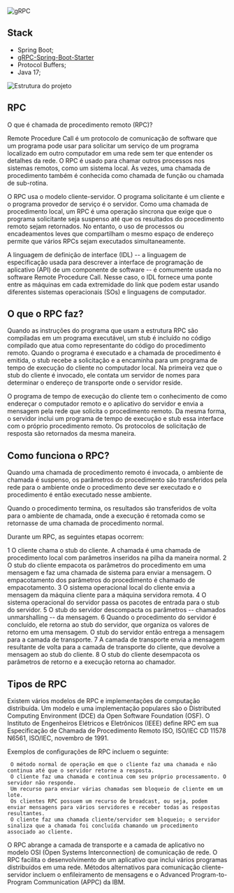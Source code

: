 <img src="./img/course-apresentation.png" alt="gRPC"/>


## Stack
- Spring Boot;
- [gRPC-Spring-Boot-Starter](https://yidongnan.github.io/grpc-spring-boot-starter/en/)
- Protocol Buffers;
- Java 17;


<img src="./img/project.png" alt="Estrutura do projeto"/>



## RPC

O que é chamada de procedimento remoto (RPC)?

Remote Procedure Call é um protocolo de comunicação de software que um programa pode usar para solicitar um serviço de um programa localizado em outro computador em uma rede sem ter que entender os detalhes da rede. O RPC é usado para chamar outros processos nos sistemas remotos, como um sistema local. Às vezes, uma chamada de procedimento também é conhecida como chamada de função ou chamada de sub-rotina.

O RPC usa o modelo cliente-servidor. O programa solicitante é um cliente e o programa provedor de serviço é o servidor. Como uma chamada de procedimento local, um RPC é uma operação síncrona que exige que o programa solicitante seja suspenso até que os resultados do procedimento remoto sejam retornados. No entanto, o uso de processos ou encadeamentos leves que compartilham o mesmo espaço de endereço permite que vários RPCs sejam executados simultaneamente.

A linguagem de definição de interface (IDL) -- a linguagem de especificação usada para descrever a interface de programação de aplicativo (API) de um componente de software -- é comumente usada no software Remote Procedure Call. Nesse caso, o IDL fornece uma ponte entre as máquinas em cada extremidade do link que podem estar usando diferentes sistemas operacionais (SOs) e linguagens de computador.


## O que o RPC faz?

Quando as instruções do programa que usam a estrutura RPC são compiladas em um programa executável, um stub é incluído no código compilado que atua como representante do código do procedimento remoto. Quando o programa é executado e a chamada de procedimento é emitida, o stub recebe a solicitação e a encaminha para um programa de tempo de execução do cliente no computador local. Na primeira vez que o stub do cliente é invocado, ele contata um servidor de nomes para determinar o endereço de transporte onde o servidor reside.

O programa de tempo de execução do cliente tem o conhecimento de como endereçar o computador remoto e o aplicativo do servidor e envia a mensagem pela rede que solicita o procedimento remoto. Da mesma forma, o servidor inclui um programa de tempo de execução e stub essa interface com o próprio procedimento remoto. Os protocolos de solicitação de resposta são retornados da mesma maneira.


## Como funciona o RPC?

Quando uma chamada de procedimento remoto é invocada, o ambiente de chamada é suspenso, os parâmetros do procedimento são transferidos pela rede para o ambiente onde o procedimento deve ser executado e o procedimento é então executado nesse ambiente.

Quando o procedimento termina, os resultados são transferidos de volta para o ambiente de chamada, onde a execução é retomada como se retornasse de uma chamada de procedimento normal.

Durante um RPC, as seguintes etapas ocorrem:

1     O cliente chama o stub do cliente. A chamada é uma chamada de procedimento local com parâmetros inseridos na pilha da maneira normal.
2     O stub do cliente empacota os parâmetros do procedimento em uma mensagem e faz uma chamada de sistema para enviar a mensagem. O empacotamento dos parâmetros do procedimento é chamado de empacotamento.
3     O sistema operacional local do cliente envia a mensagem da máquina cliente para a máquina servidora remota.
4     O sistema operacional do servidor passa os pacotes de entrada para o stub do servidor.
5     O stub do servidor descompacta os parâmetros -- chamados unmarshalling -- da mensagem.
6     Quando o procedimento do servidor é concluído, ele retorna ao stub do servidor, que organiza os valores de retorno em uma mensagem. O stub do servidor então entrega a mensagem para a camada de transporte.
7     A camada de transporte envia a mensagem resultante de volta para a camada de transporte do cliente, que devolve a mensagem ao stub do cliente.
8     O stub do cliente desempacota os parâmetros de retorno e a execução retorna ao chamador.


## Tipos de RPC

Existem vários modelos de RPC e implementações de computação distribuída. Um modelo e uma implementação populares são o Distributed Computing Environment (DCE) da Open Software Foundation (OSF). O Instituto de Engenheiros Elétricos e Eletrônicos (IEEE) define RPC em sua Especificação de Chamada de Procedimento Remoto ISO, ISO/IEC CD 11578 N6561, ISO/IEC, novembro de 1991.

Exemplos de configurações de RPC incluem o seguinte:

     O método normal de operação em que o cliente faz uma chamada e não continua até que o servidor retorne a resposta.
     O cliente faz uma chamada e continua com seu próprio processamento. O servidor não responde.
     Um recurso para enviar várias chamadas sem bloqueio de cliente em um lote.
     Os clientes RPC possuem um recurso de broadcast, ou seja, podem enviar mensagens para vários servidores e receber todas as respostas resultantes.
     O cliente faz uma chamada cliente/servidor sem bloqueio; o servidor sinaliza que a chamada foi concluída chamando um procedimento associado ao cliente.

O RPC abrange a camada de transporte e a camada de aplicativo no modelo OSI (Open Systems Interconnection) de comunicação de rede. O RPC facilita o desenvolvimento de um aplicativo que inclui vários programas distribuídos em uma rede. Métodos alternativos para comunicação cliente-servidor incluem o enfileiramento de mensagens e o Advanced Program-to-Program Communication (APPC) da IBM.


